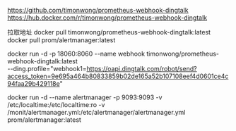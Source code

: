 

https://github.com/timonwong/prometheus-webhook-dingtalk
https://hub.docker.com/r/timonwong/prometheus-webhook-dingtalk

拉取地址
docker pull timonwong/prometheus-webhook-dingtalk:latest
docker pull prom/alertmanager:latest


docker run -d -p 18060:8060 --name webhook timonwong/prometheus-webhook-dingtalk:latest \
--ding.profile="webhook1=https://oapi.dingtalk.com/robot/send?access_token=9e695a464b80833859b02de165a52b107108eef4d0601ce4c94faa29b429118e"



docker run -d --name alertmanager -p 9093:9093 -v  /etc/localtime:/etc/localtime:ro -v /monit/alertmanager.yml:/etc/alertmanager/alertmanager.yml prom/alertmanager:latest

